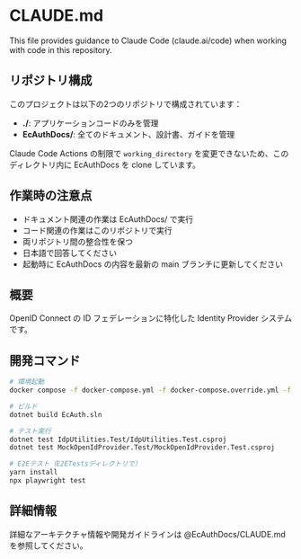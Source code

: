 # CLAUDE.md

This file provides guidance to Claude Code (claude.ai/code) when working with code in this repository.

## リポジトリ構成

このプロジェクトは以下の2つのリポジトリで構成されています：

- **./**: アプリケーションコードのみを管理
- **EcAuthDocs/**: 全てのドキュメント、設計書、ガイドを管理

Claude Code Actions の制限で `working_directory` を変更できないため、このディレクトリ内に EcAuthDocs を clone しています。

## 作業時の注意点

- ドキュメント関連の作業は EcAuthDocs/ で実行
- コード関連の作業はこのリポジトリで実行
- 両リポジトリ間の整合性を保つ
- 日本語で回答してください
- 起動時に EcAuthDocs の内容を最新の main ブランチに更新してください

## 概要

OpenID Connect の ID フェデレーションに特化した Identity Provider システムです。

## 開発コマンド

```bash
# 環境起動
docker compose -f docker-compose.yml -f docker-compose.override.yml -f obj/Docker/docker-compose.vs.debug.g.yml -f docker-compose.vs.debug.yml -p ec-auth up -d

# ビルド
dotnet build EcAuth.sln

# テスト実行
dotnet test IdpUtilities.Test/IdpUtilities.Test.csproj
dotnet test MockOpenIdProvider.Test/MockOpenIdProvider.Test.csproj

# E2Eテスト（E2ETestsディレクトリで）
yarn install
npx playwright test
```

## 詳細情報

詳細なアーキテクチャ情報や開発ガイドラインは @EcAuthDocs/CLAUDE.md を参照してください。
